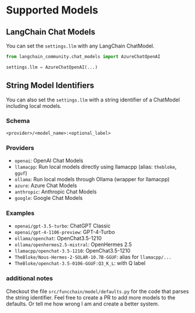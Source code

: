 # Supported Models

## LangChain Chat Models

You can set the `settings.llm` with any LangChain ChatModel.

```python
from langchain_community.chat_models import AzureChatOpenAI

settings.llm = AzureChatOpenAI(...)
```

## String Model Identifiers

You can also set the `settings.llm` with a string identifier of a ChatModel including local models.

### Schema

`<provider>/<model_name>:<optional_label>`

### Providers

- `openai`: OpenAI Chat Models
- `llamacpp`: Run local models directly using llamacpp (alias: `thebloke`, `gguf`)
- `ollama`: Run local models through Ollama (wrapper for llamacpp)
- `azure`: Azure Chat Models
- `anthropic`: Anthropic Chat Models
- `google`: Google Chat Models

### Examples

- `openai/gpt-3.5-turbo`: ChatGPT Classic
- `openai/gpt-4-1106-preview`: GPT-4-Turbo
- `ollama/openchat`: OpenChat3.5-1210
- `ollama/openhermes2.5-mistral`: OpenHermes 2.5
- `llamacpp/openchat-3.5-1210`: OpenChat3.5-1210
- `TheBloke/Nous-Hermes-2-SOLAR-10.7B-GGUF`: alias for `llamacpp/...`
- `TheBloke/openchat-3.5-0106-GGUF:Q3_K_L`: with Q label

### additional notes

Checkout the file `src/funcchain/model/defaults.py` for the code that parses the string identifier.
Feel free to create a PR to add more models to the defaults. Or tell me how wrong I am and create a better system.
